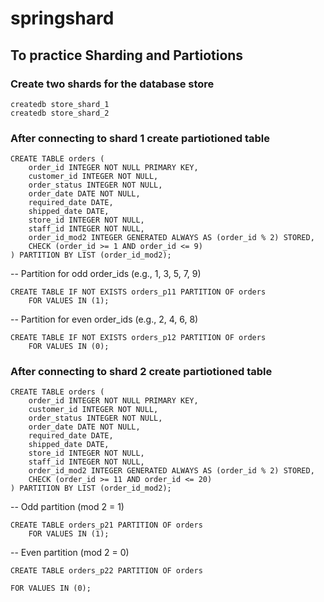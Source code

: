 # springshard
## To practice Sharding and Partiotions
### Create two shards for the database store

```
createdb store_shard_1
createdb store_shard_2
```

### After connecting to shard 1 create partiotioned table 

```
CREATE TABLE orders (
    order_id INTEGER NOT NULL PRIMARY KEY,
    customer_id INTEGER NOT NULL,
    order_status INTEGER NOT NULL,
    order_date DATE NOT NULL,
    required_date DATE,
    shipped_date DATE,
    store_id INTEGER NOT NULL,
    staff_id INTEGER NOT NULL,
    order_id_mod2 INTEGER GENERATED ALWAYS AS (order_id % 2) STORED,
    CHECK (order_id >= 1 AND order_id <= 9)
) PARTITION BY LIST (order_id_mod2);
```

-- Partition for odd order_ids (e.g., 1, 3, 5, 7, 9)
```
CREATE TABLE IF NOT EXISTS orders_p11 PARTITION OF orders
    FOR VALUES IN (1);
```

-- Partition for even order_ids (e.g., 2, 4, 6, 8)
```
CREATE TABLE IF NOT EXISTS orders_p12 PARTITION OF orders
    FOR VALUES IN (0);
```

### After connecting to shard 2 create partiotioned table 

```
CREATE TABLE orders (
    order_id INTEGER NOT NULL PRIMARY KEY,
    customer_id INTEGER NOT NULL,
    order_status INTEGER NOT NULL,
    order_date DATE NOT NULL,
    required_date DATE,
    shipped_date DATE,
    store_id INTEGER NOT NULL,
    staff_id INTEGER NOT NULL,
    order_id_mod2 INTEGER GENERATED ALWAYS AS (order_id % 2) STORED,
    CHECK (order_id >= 11 AND order_id <= 20)
) PARTITION BY LIST (order_id_mod2);
```

-- Odd partition (mod 2 = 1)
```
CREATE TABLE orders_p21 PARTITION OF orders
    FOR VALUES IN (1);
```

-- Even partition (mod 2 = 0)
```
CREATE TABLE orders_p22 PARTITION OF orders
```
    FOR VALUES IN (0);
